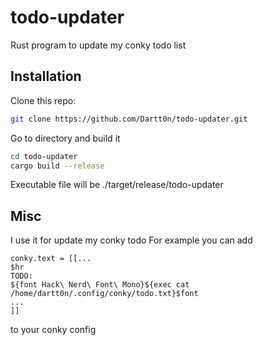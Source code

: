 # todo-updater
Rust program to update my conky todo list

## Installation
Clone this repo:
```bash
git clone https://github.com/Dartt0n/todo-updater.git
```
Go to directory and build it
```bash
cd todo-updater
cargo build --release
```
Executable file will be ./target/release/todo-updater

## Misc

I use it for update my conky todo
For example you can add
```
conky.text = [[...
$hr
TODO:
${font Hack\ Nerd\ Font\ Mono}${exec cat /home/dartt0n/.config/conky/todo.txt}$font
...
]]
```
to your conky config
